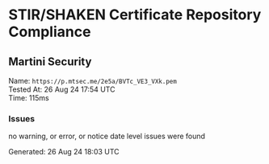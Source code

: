 # STIR/SHAKEN Certificate Repository Compliance

## Martini Security

Name: `https://p.mtsec.me/2e5a/BVTc_VE3_VXk.pem`\
Tested At: 26 Aug 24 17:54 UTC\
Time: 115ms

### Issues

no warning, or error, or notice date level issues were found

Generated: 26 Aug 24 18:03 UTC